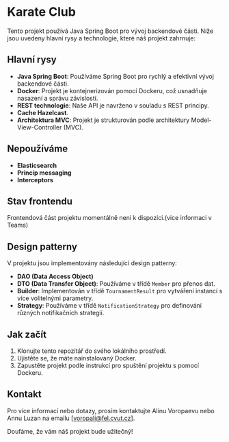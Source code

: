 # Karate Club 

Tento projekt používá Java Spring Boot pro vývoj backendové části. Níže jsou uvedeny hlavní rysy a technologie, které náš projekt zahrnuje:

## Hlavní rysy

- **Java Spring Boot**: Používáme Spring Boot pro rychlý a efektivní vývoj backendové části.
- **Docker**: Projekt je kontejnerizován pomocí Dockeru, což usnadňuje nasazení a správu závislostí.
- **REST technologie**: Naše API je navrženo v souladu s REST principy.
- **Cache Hazelcast**.
- **Architektura MVC**: Projekt je strukturován podle architektury Model-View-Controller (MVC).

## Nepoužíváme

- **Elasticsearch**
- **Princip messaging**
- **Interceptors**

## Stav frontendu

Frontendová část projektu momentálně není k dispozici.(vice informaci v Teams)

## Design patterny

V projektu jsou implementovány následující design patterny:

- **DAO (Data Access Object)**
- **DTO (Data Transfer Object)**: Používáme v třídě `Member` pro přenos dat.
- **Builder**: Implementován v třídě `TournamentResult` pro vytváření instancí s více volitelnými parametry.
- **Strategy**: Používáme v třídě `NotificationStrategy` pro definování různých notifikačních strategií.

## Jak začít

1. Klonujte tento repozitář do svého lokálního prostředí.
2. Ujistěte se, že máte nainstalovaný Docker.
3. Zapustěte projekt podle instrukcí pro spuštění projektu s pomocí Dockeru.

## Kontakt

Pro více informací nebo dotazy, prosím kontaktujte Alinu Voropaevu nebo Annu Luzan na emailu [voropali@fel.cvut.cz].

Doufáme, že vám náš projekt bude užitečný!
